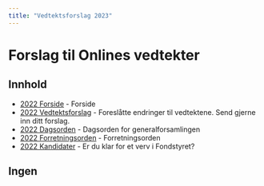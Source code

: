 ```yaml
---
title: "Vedtektsforslag 2023"
---
```


# Forslag til Onlines vedtekter

## Innhold
* [2022 Forside](/generalforsamlingen/ekstra2022)   - Forside
* [2022 Vedtektsforslag](/generalforsamlingen/ekstra2022/vedtekstforslag) - Foreslåtte endringer til vedtektene. Send gjerne inn ditt forslag.
* [2022 Dagsorden](/generalforsamlingen/ekstra2022/dagsorden-22) - Dagsorden for generalforsamlingen
* [2022 Forretningsorden](/generalforsamlingen/ekstra2022/forretningsorden-2022) - Forretningsorden
* [2022 Kandidater](/generalforsamlingen/ekstra2022/valg) - Er du klar for et verv i Fondstyret? 


## Ingen